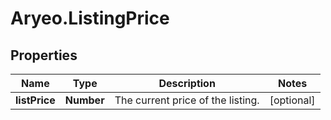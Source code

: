 # Aryeo.ListingPrice

## Properties

Name | Type | Description | Notes
------------ | ------------- | ------------- | -------------
**listPrice** | **Number** | The current price of the listing. | [optional] 


